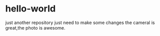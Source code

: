 # hello-world
just another repository
just need to make some changes
the cameral is great,the photo is awesome.
